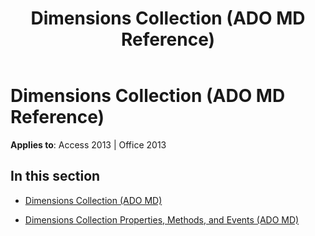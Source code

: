 ﻿---
title: Dimensions Collection (ADO MD Reference)
TOCTitle: Dimensions Collection (ADO MD)
ms:assetid: 34f1e116-2940-4ac1-aaea-9b92002cf182
ms:mtpsurl: https://msdn.microsoft.com/library/JJ249113(v=office.15)
ms:contentKeyID: 48544138
ms.date: 09/18/2015
mtps_version: v=office.15
---

# Dimensions Collection (ADO MD Reference)


**Applies to**: Access 2013 | Office 2013

## In this section

  - [Dimensions Collection (ADO MD)](dimensions-collection-ado-md.md)

  - [Dimensions Collection Properties, Methods, and Events (ADO MD)](dimensions-collection-properties-methods-and-events-ado-md.md)

